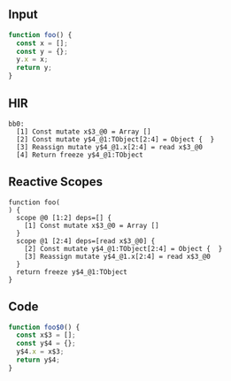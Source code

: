 
## Input

```javascript
function foo() {
  const x = [];
  const y = {};
  y.x = x;
  return y;
}

```

## HIR

```
bb0:
  [1] Const mutate x$3_@0 = Array []
  [2] Const mutate y$4_@1:TObject[2:4] = Object {  }
  [3] Reassign mutate y$4_@1.x[2:4] = read x$3_@0
  [4] Return freeze y$4_@1:TObject
```

## Reactive Scopes

```
function foo(
) {
  scope @0 [1:2] deps=[] {
    [1] Const mutate x$3_@0 = Array []
  }
  scope @1 [2:4] deps=[read x$3_@0] {
    [2] Const mutate y$4_@1:TObject[2:4] = Object {  }
    [3] Reassign mutate y$4_@1.x[2:4] = read x$3_@0
  }
  return freeze y$4_@1:TObject
}

```

## Code

```javascript
function foo$0() {
  const x$3 = [];
  const y$4 = {};
  y$4.x = x$3;
  return y$4;
}

```
      